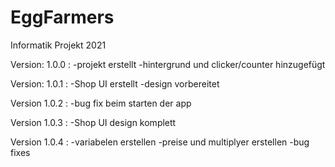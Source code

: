 # EggFarmers
Informatik Projekt 2021


Version: 1.0.0 :
-projekt erstellt
-hintergrund und clicker/counter hinzugefügt

Version: 1.0.1 :
-Shop UI erstellt
-design vorbereitet

Version 1.0.2 :
-bug fix beim starten der app

Version 1.0.3 :
-Shop UI design komplett

Version 1.0.4 :
-variabelen erstellen
-preise und multiplyer erstellen
-bug fixes
